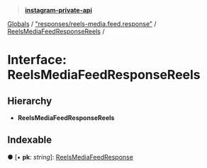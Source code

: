 > **[instagram-private-api](../README.md)**

[Globals](../globals.md) / ["responses/reels-media.feed.response"](../modules/_responses_reels_media_feed_response_.md) / [ReelsMediaFeedResponseReels](_responses_reels_media_feed_response_.reelsmediafeedresponsereels.md) /

# Interface: ReelsMediaFeedResponseReels

## Hierarchy

* **ReelsMediaFeedResponseReels**

## Indexable

● \[▪ **pk**: *string*\]: [ReelsMediaFeedResponse](_responses_reels_media_feed_response_.reelsmediafeedresponse.md)